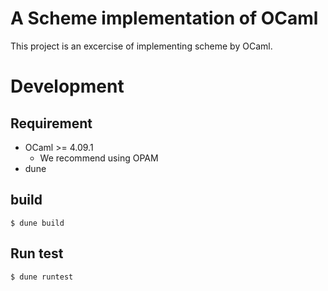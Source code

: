 # A Scheme implementation of OCaml #
This project is an excercise of implementing scheme by OCaml.

# Development #

## Requirement ##

- OCaml >= 4.09.1
  - We recommend using OPAM
- dune

## build ##

```
$ dune build
```

## Run test ##

```
$ dune runtest
```
